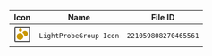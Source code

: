 | Icon | Name | File ID |
| ---  | ---  | ---     |
| ![](LightProbeGroup%20Icon.png) | `LightProbeGroup Icon` | `221059808270465561` |

